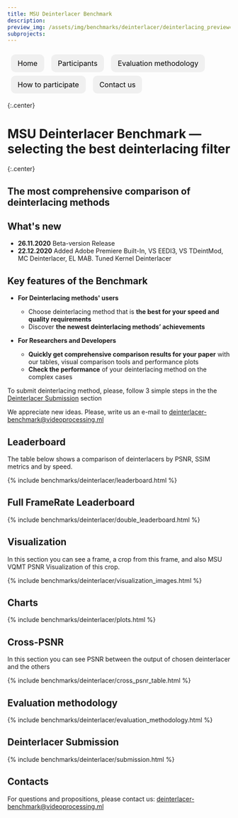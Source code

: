 ```yaml
---
title: MSU Deinterlacer Benchmark
description:
preview_img: /assets/img/benchmarks/deinterlacer/deinterlacing_preview480x270.png
subprojects:
---
```


<link rel="stylesheet" href="/assets/css/benchmarks/deinterlacer/style.css">
<script src="https://code.highcharts.com/highcharts.js"></script>
<script src="https://code.highcharts.com/modules/exporting.js"></script>
<script src="https://code.highcharts.com/modules/export-data.js"></script>
<script src="https://code.highcharts.com/modules/accessibility.js"></script>
<script src="https://ajax.googleapis.com/ajax/libs/jquery/1.8.2/jquery.min.js"></script>
<script src="https://code.highcharts.com/highcharts-more.js"></script>
<link rel="stylesheet" type="text/css" href="https://cdn.datatables.net/1.10.22/css/jquery.dataTables.css">
<script type="text/javascript" charset="utf8"
   src="https://cdn.datatables.net/1.10.22/js/jquery.dataTables.js"></script>

<style>
    .subproject-links {
        display: flex;
        flex-wrap: wrap;
        margin-top: 20px;
    }

    .subproject-links a {
        background-color: #f0f0f0;
        color: black;
        font-size: 16px;
        padding: 10px 15px;

        text-align: center;
        text-decoration: none;

        margin: 4px 8px;
        border-radius: 10px;
    }

    .subproject-links a:hover {
        background-color: #e0e0e0;
        text-decoration: none;
    }

    table.deint {
        display: table;
    }
</style>

<div class="subproject-links">
    <a href="/benchmarks/deinterlacer.html" class="button">Home</a>
    <a href="/benchmarks/deinterlacer-participants.html" class="button">Participants</a>
    <a href="#methodology" class="button">Evaluation methodology</a>
    <a href="#participate" class="button">How to participate</a>
    <a href="#contacts" class="button">Contact us</a>
</div>

{:.center}
# MSU Deinterlacer Benchmark — selecting the best deinterlacing filter

{:.center}
## The most comprehensive comparison of deinterlacing methods


## What's new

- **26.11.2020** Beta-version Release
- **22.12.2020** Added Adobe Premiere Built-In, VS EEDI3, VS TDeintMod, MC Deinterlacer, EL MAB. Tuned Kernel Deinterlacer

## Key features of the Benchmark


*   **For Deinterlacing methods' users**
    *   Choose deinterlacing method that is **the best for your speed and quality requirements**
    *   Discover **the newest deinterlacing methods’ achievements**

*   **For Researchers and Developers**
    *   **Quickly get comprehensive comparison results for your paper** with our tables, visual comparison tools and performance plots
    *   **Check the performance** of your deinterlacing method on the complex cases


To submit deinterlacing method, please, follow 3 simple steps in the the [Deinterlacer Submission](#participate) section

We appreciate new ideas. Please, write us an e-mail to <deinterlacer-benchmark@videoprocessing.ml>



## <span id="leaderboard"></span> Leaderboard

The table below shows a comparison of deinterlacers by PSNR, SSIM metrics and by speed.

{% include benchmarks/deinterlacer/leaderboard.html %}

## Full FrameRate Leaderboard

{% include benchmarks/deinterlacer/double_leaderboard.html %}


## Visualization

In this section you can see a frame, a crop from this frame, and also MSU VQMT PSNR Visualization of this crop.

{% include benchmarks/deinterlacer/visualization_images.html %}

## Charts

{% include benchmarks/deinterlacer/plots.html %}

## Cross-PSNR

In this section you can see PSNR between the output of chosen deinterlacer and the others

{% include benchmarks/deinterlacer/cross_psnr_table.html %}

## <span id="methodology"></span> Evaluation methodology

{% include benchmarks/deinterlacer/evaluation_methodology.html %}


<!--
<style>
    .paper-preview-container img:hover {
        filter: brightness(80%);
    }

    #paper-preview01 {
        padding: 0;
        clear: both;
        border: 1px solid black;
        box-shadow: 5px 5px 3px #888888;
        width: 150px;
    }
</style>

**Read the Benchmark's paper**


<div style="display: inline-block; text-align: center" class="paper-preview-container">
    <a href="/"><img src="/assets/img/benchmarks/deinterlacer/paper_preview.png" id="paper-preview01"></a><br/>
    <a href="/">Download (pdf)</a>
</div> -->


## <span id="participate"></span> Deinterlacer Submission

{% include benchmarks/deinterlacer/submission.html %}

<!--See more information on the <a href="/benchmarks/helloworld.html#participate">GitHub page</a>-->

## <span id="contacts"></span>Contacts

For questions and propositions, please contact us: <deinterlacer-benchmark@videoprocessing.ml>
